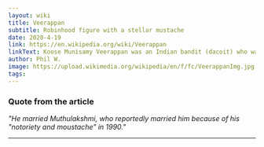 ```yaml
---
layout: wiki
title: Veerappan
subtitle: Robinhood figure with a stellar mustache
date: 2020-4-19
link: https://en.wikipedia.org/wiki/Veerappan
linkText: Koose Munisamy Veerappan was an Indian bandit (dacoit) who was active for 36 years, kidnapping major politicians for ransom.
author: Phil W.
image: https://upload.wikimedia.org/wikipedia/en/f/fc/VeerappanImg.jpg
tags:
---
```


### Quote from the article

_"He married Muthulakshmi, who reportedly married him because of his "notoriety and moustache" in 1990."_

---
